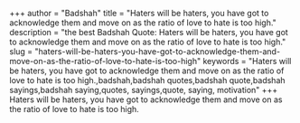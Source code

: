 +++
author = "Badshah"
title = "Haters will be haters, you have got to acknowledge them and move on as the ratio of love to hate is too high."
description = "the best Badshah Quote: Haters will be haters, you have got to acknowledge them and move on as the ratio of love to hate is too high."
slug = "haters-will-be-haters-you-have-got-to-acknowledge-them-and-move-on-as-the-ratio-of-love-to-hate-is-too-high"
keywords = "Haters will be haters, you have got to acknowledge them and move on as the ratio of love to hate is too high.,badshah,badshah quotes,badshah quote,badshah sayings,badshah saying,quotes, sayings,quote, saying, motivation"
+++
Haters will be haters, you have got to acknowledge them and move on as the ratio of love to hate is too high.
